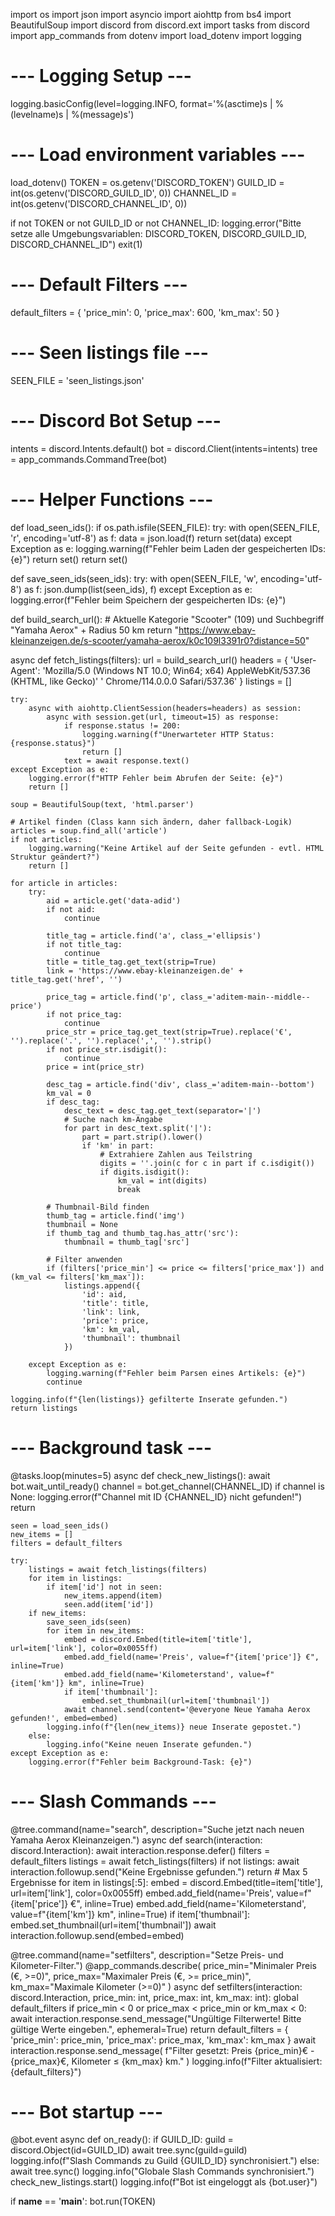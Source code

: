 import os
import json
import asyncio
import aiohttp
from bs4 import BeautifulSoup
import discord
from discord.ext import tasks
from discord import app_commands
from dotenv import load_dotenv
import logging

# --- Logging Setup ---
logging.basicConfig(level=logging.INFO, format='%(asctime)s | %(levelname)s | %(message)s')

# --- Load environment variables ---
load_dotenv()
TOKEN = os.getenv('DISCORD_TOKEN')
GUILD_ID = int(os.getenv('DISCORD_GUILD_ID', 0))
CHANNEL_ID = int(os.getenv('DISCORD_CHANNEL_ID', 0))

if not TOKEN or not GUILD_ID or not CHANNEL_ID:
    logging.error("Bitte setze alle Umgebungsvariablen: DISCORD_TOKEN, DISCORD_GUILD_ID, DISCORD_CHANNEL_ID")
    exit(1)

# --- Default Filters ---
default_filters = {
    'price_min': 0,
    'price_max': 600,
    'km_max': 50
}

# --- Seen listings file ---
SEEN_FILE = 'seen_listings.json'

# --- Discord Bot Setup ---
intents = discord.Intents.default()
bot = discord.Client(intents=intents)
tree = app_commands.CommandTree(bot)

# --- Helper Functions ---

def load_seen_ids():
    if os.path.isfile(SEEN_FILE):
        try:
            with open(SEEN_FILE, 'r', encoding='utf-8') as f:
                data = json.load(f)
                return set(data)
        except Exception as e:
            logging.warning(f"Fehler beim Laden der gespeicherten IDs: {e}")
            return set()
    return set()

def save_seen_ids(seen_ids):
    try:
        with open(SEEN_FILE, 'w', encoding='utf-8') as f:
            json.dump(list(seen_ids), f)
    except Exception as e:
        logging.error(f"Fehler beim Speichern der gespeicherten IDs: {e}")

def build_search_url():
    # Aktuelle Kategorie "Scooter" (109) und Suchbegriff "Yamaha Aerox" + Radius 50 km
    return "https://www.ebay-kleinanzeigen.de/s-scooter/yamaha-aerox/k0c109l3391r0?distance=50"

async def fetch_listings(filters):
    url = build_search_url()
    headers = {
        'User-Agent': 'Mozilla/5.0 (Windows NT 10.0; Win64; x64) AppleWebKit/537.36 (KHTML, like Gecko)'
                      ' Chrome/114.0.0.0 Safari/537.36'
    }
    listings = []

    try:
        async with aiohttp.ClientSession(headers=headers) as session:
            async with session.get(url, timeout=15) as response:
                if response.status != 200:
                    logging.warning(f"Unerwarteter HTTP Status: {response.status}")
                    return []
                text = await response.text()
    except Exception as e:
        logging.error(f"HTTP Fehler beim Abrufen der Seite: {e}")
        return []

    soup = BeautifulSoup(text, 'html.parser')

    # Artikel finden (Class kann sich ändern, daher fallback-Logik)
    articles = soup.find_all('article')
    if not articles:
        logging.warning("Keine Artikel auf der Seite gefunden - evtl. HTML Struktur geändert?")
        return []

    for article in articles:
        try:
            aid = article.get('data-adid')
            if not aid:
                continue

            title_tag = article.find('a', class_='ellipsis')
            if not title_tag:
                continue
            title = title_tag.get_text(strip=True)
            link = 'https://www.ebay-kleinanzeigen.de' + title_tag.get('href', '')

            price_tag = article.find('p', class_='aditem-main--middle--price')
            if not price_tag:
                continue
            price_str = price_tag.get_text(strip=True).replace('€', '').replace('.', '').replace(',', '').strip()
            if not price_str.isdigit():
                continue
            price = int(price_str)

            desc_tag = article.find('div', class_='aditem-main--bottom')
            km_val = 0
            if desc_tag:
                desc_text = desc_tag.get_text(separator='|')
                # Suche nach km-Angabe
                for part in desc_text.split('|'):
                    part = part.strip().lower()
                    if 'km' in part:
                        # Extrahiere Zahlen aus Teilstring
                        digits = ''.join(c for c in part if c.isdigit())
                        if digits.isdigit():
                            km_val = int(digits)
                            break

            # Thumbnail-Bild finden
            thumb_tag = article.find('img')
            thumbnail = None
            if thumb_tag and thumb_tag.has_attr('src'):
                thumbnail = thumb_tag['src']

            # Filter anwenden
            if (filters['price_min'] <= price <= filters['price_max']) and (km_val <= filters['km_max']):
                listings.append({
                    'id': aid,
                    'title': title,
                    'link': link,
                    'price': price,
                    'km': km_val,
                    'thumbnail': thumbnail
                })

        except Exception as e:
            logging.warning(f"Fehler beim Parsen eines Artikels: {e}")
            continue

    logging.info(f"{len(listings)} gefilterte Inserate gefunden.")
    return listings

# --- Background task ---

@tasks.loop(minutes=5)
async def check_new_listings():
    await bot.wait_until_ready()
    channel = bot.get_channel(CHANNEL_ID)
    if channel is None:
        logging.error(f"Channel mit ID {CHANNEL_ID} nicht gefunden!")
        return

    seen = load_seen_ids()
    new_items = []
    filters = default_filters

    try:
        listings = await fetch_listings(filters)
        for item in listings:
            if item['id'] not in seen:
                new_items.append(item)
                seen.add(item['id'])
        if new_items:
            save_seen_ids(seen)
            for item in new_items:
                embed = discord.Embed(title=item['title'], url=item['link'], color=0x0055ff)
                embed.add_field(name='Preis', value=f"{item['price']} €", inline=True)
                embed.add_field(name='Kilometerstand', value=f"{item['km']} km", inline=True)
                if item['thumbnail']:
                    embed.set_thumbnail(url=item['thumbnail'])
                await channel.send(content='@everyone Neue Yamaha Aerox gefunden!', embed=embed)
            logging.info(f"{len(new_items)} neue Inserate gepostet.")
        else:
            logging.info("Keine neuen Inserate gefunden.")
    except Exception as e:
        logging.error(f"Fehler beim Background-Task: {e}")

# --- Slash Commands ---

@tree.command(name="search", description="Suche jetzt nach neuen Yamaha Aerox Kleinanzeigen.")
async def search(interaction: discord.Interaction):
    await interaction.response.defer()
    filters = default_filters
    listings = await fetch_listings(filters)
    if not listings:
        await interaction.followup.send("Keine Ergebnisse gefunden.")
        return
    # Max 5 Ergebnisse
    for item in listings[:5]:
        embed = discord.Embed(title=item['title'], url=item['link'], color=0x0055ff)
        embed.add_field(name='Preis', value=f"{item['price']} €", inline=True)
        embed.add_field(name='Kilometerstand', value=f"{item['km']} km", inline=True)
        if item['thumbnail']:
            embed.set_thumbnail(url=item['thumbnail'])
        await interaction.followup.send(embed=embed)

@tree.command(name="setfilters", description="Setze Preis- und Kilometer-Filter.")
@app_commands.describe(
    price_min="Minimaler Preis (€, >=0)",
    price_max="Maximaler Preis (€, >= price_min)",
    km_max="Maximale Kilometer (>=0)"
)
async def setfilters(interaction: discord.Interaction, price_min: int, price_max: int, km_max: int):
    global default_filters
    if price_min < 0 or price_max < price_min or km_max < 0:
        await interaction.response.send_message("Ungültige Filterwerte! Bitte gültige Werte eingeben.", ephemeral=True)
        return
    default_filters = {
        'price_min': price_min,
        'price_max': price_max,
        'km_max': km_max
    }
    await interaction.response.send_message(
        f"Filter gesetzt: Preis {price_min}€ - {price_max}€, Kilometer ≤ {km_max} km."
    )
    logging.info(f"Filter aktualisiert: {default_filters}")

# --- Bot startup ---

@bot.event
async def on_ready():
    if GUILD_ID:
        guild = discord.Object(id=GUILD_ID)
        await tree.sync(guild=guild)
        logging.info(f"Slash Commands zu Guild {GUILD_ID} synchronisiert.")
    else:
        await tree.sync()
        logging.info("Globale Slash Commands synchronisiert.")
    check_new_listings.start()
    logging.info(f"Bot ist eingeloggt als {bot.user}")

if __name__ == '__main__':
    bot.run(TOKEN)
